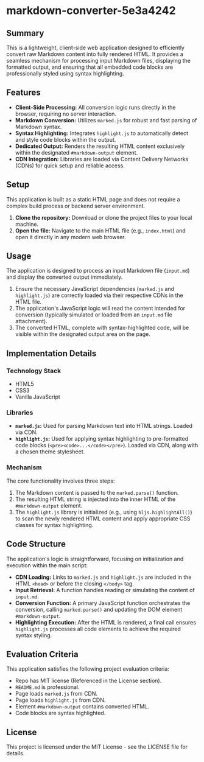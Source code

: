 # markdown-converter-5e3a4242

## Summary

This is a lightweight, client-side web application designed to efficiently convert raw Markdown content into fully rendered HTML. It provides a seamless mechanism for processing input Markdown files, displaying the formatted output, and ensuring that all embedded code blocks are professionally styled using syntax highlighting.

## Features

*   **Client-Side Processing:** All conversion logic runs directly in the browser, requiring no server interaction.
*   **Markdown Conversion:** Utilizes `marked.js` for robust and fast parsing of Markdown syntax.
*   **Syntax Highlighting:** Integrates `highlight.js` to automatically detect and style code blocks within the output.
*   **Dedicated Output:** Renders the resulting HTML content exclusively within the designated `#markdown-output` element.
*   **CDN Integration:** Libraries are loaded via Content Delivery Networks (CDNs) for quick setup and reliable access.

## Setup

This application is built as a static HTML page and does not require a complex build process or backend server environment.

1.  **Clone the repository:** Download or clone the project files to your local machine.
2.  **Open the file:** Navigate to the main HTML file (e.g., `index.html`) and open it directly in any modern web browser.

## Usage

The application is designed to process an input Markdown file (`input.md`) and display the converted output immediately.

1.  Ensure the necessary JavaScript dependencies (`marked.js` and `highlight.js`) are correctly loaded via their respective CDNs in the HTML file.
2.  The application's JavaScript logic will read the content intended for conversion (typically simulated or loaded from an `input.md` file attachment).
3.  The converted HTML, complete with syntax-highlighted code, will be visible within the designated output area on the page.

## Implementation Details

### Technology Stack

*   HTML5
*   CSS3
*   Vanilla JavaScript

### Libraries

*   **`marked.js`:** Used for parsing Markdown text into HTML strings. Loaded via CDN.
*   **`highlight.js`:** Used for applying syntax highlighting to pre-formatted code blocks (`<pre><code>...</code></pre>`). Loaded via CDN, along with a chosen theme stylesheet.

### Mechanism

The core functionality involves three steps:
1.  The Markdown content is passed to the `marked.parse()` function.
2.  The resulting HTML string is injected into the inner HTML of the `#markdown-output` element.
3.  The `highlight.js` library is initialized (e.g., using `hljs.highlightAll()`) to scan the newly rendered HTML content and apply appropriate CSS classes for syntax highlighting.

## Code Structure

The application's logic is straightforward, focusing on initialization and execution within the main script:

*   **CDN Loading:** Links to `marked.js` and `highlight.js` are included in the HTML `<head>` or before the closing `</body>` tag.
*   **Input Retrieval:** A function handles reading or simulating the content of `input.md`.
*   **Conversion Function:** A primary JavaScript function orchestrates the conversion, calling `marked.parse()` and updating the DOM element `#markdown-output`.
*   **Highlighting Execution:** After the HTML is rendered, a final call ensures `highlight.js` processes all code elements to achieve the required syntax styling.

## Evaluation Criteria

This application satisfies the following project evaluation criteria:

*   Repo has MIT license (Referenced in the License section).
*   `README.md` is professional.
*   Page loads `marked.js` from CDN.
*   Page loads `highlight.js` from CDN.
*   Element `#markdown-output` contains converted HTML.
*   Code blocks are syntax highlighted.

## License

This project is licensed under the MIT License - see the LICENSE file for details.